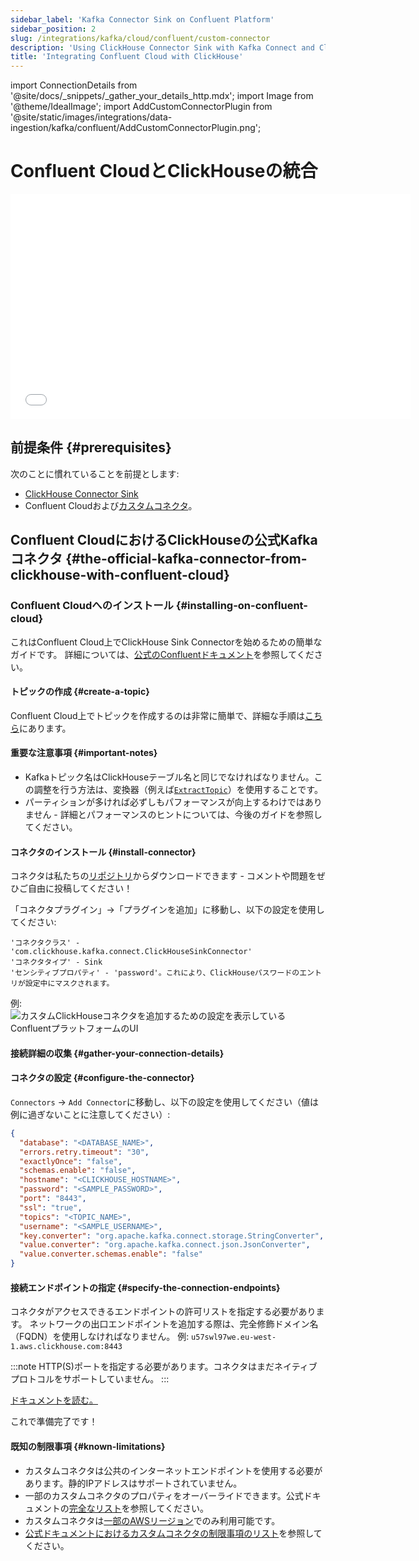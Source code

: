 ```yaml
---
sidebar_label: 'Kafka Connector Sink on Confluent Platform'
sidebar_position: 2
slug: /integrations/kafka/cloud/confluent/custom-connector
description: 'Using ClickHouse Connector Sink with Kafka Connect and ClickHouse'
title: 'Integrating Confluent Cloud with ClickHouse'
---
```


import ConnectionDetails from '@site/docs/_snippets/_gather_your_details_http.mdx';
import Image from '@theme/IdealImage';
import AddCustomConnectorPlugin from '@site/static/images/integrations/data-ingestion/kafka/confluent/AddCustomConnectorPlugin.png';

# Confluent CloudとClickHouseの統合

<div class='vimeo-container'>
  <iframe src="//www.youtube.com/embed/SQAiPVbd3gg"
    width="640"
    height="360"
    frameborder="0"
    allow="autoplay;
    fullscreen;
    picture-in-picture"
    allowfullscreen>
  </iframe>
</div>

## 前提条件 {#prerequisites}
次のことに慣れていることを前提とします:
* [ClickHouse Connector Sink](../kafka-clickhouse-connect-sink.md)
* Confluent Cloudおよび[カスタムコネクタ](https://docs.confluent.io/cloud/current/connectors/bring-your-connector/overview.html)。

## Confluent CloudにおけるClickHouseの公式Kafkaコネクタ {#the-official-kafka-connector-from-clickhouse-with-confluent-cloud}

### Confluent Cloudへのインストール {#installing-on-confluent-cloud}
これはConfluent Cloud上でClickHouse Sink Connectorを始めるための簡単なガイドです。
詳細については、[公式のConfluentドキュメント](https://docs.confluent.io/cloud/current/connectors/bring-your-connector/custom-connector-qs.html#uploading-and-launching-the-connector)を参照してください。

#### トピックの作成 {#create-a-topic}
Confluent Cloud上でトピックを作成するのは非常に簡単で、詳細な手順は[こちら](https://docs.confluent.io/cloud/current/client-apps/topics/manage.html)にあります。

#### 重要な注意事項 {#important-notes}

* Kafkaトピック名はClickHouseテーブル名と同じでなければなりません。この調整を行う方法は、変換器（例えば[`ExtractTopic`](https://docs.confluent.io/platform/current/connect/transforms/extracttopic.html)）を使用することです。
* パーティションが多ければ必ずしもパフォーマンスが向上するわけではありません - 詳細とパフォーマンスのヒントについては、今後のガイドを参照してください。

#### コネクタのインストール {#install-connector}
コネクタは私たちの[リポジトリ](https://github.com/ClickHouse/clickhouse-kafka-connect/releases)からダウンロードできます - コメントや問題をぜひご自由に投稿してください！

「コネクタプラグイン」->「プラグインを追加」に移動し、以下の設定を使用してください:

```text
'コネクタクラス' - 'com.clickhouse.kafka.connect.ClickHouseSinkConnector'
'コネクタタイプ' - Sink
'センシティブプロパティ' - 'password'。これにより、ClickHouseパスワードのエントリが設定中にマスクされます。
```
例:
<Image img={AddCustomConnectorPlugin} size="md" alt="カスタムClickHouseコネクタを追加するための設定を表示しているConfluentプラットフォームのUI" border/>

#### 接続詳細の収集 {#gather-your-connection-details}

<ConnectionDetails />

#### コネクタの設定 {#configure-the-connector}
`Connectors` -> `Add Connector`に移動し、以下の設定を使用してください（値は例に過ぎないことに注意してください）:

```json
{
  "database": "<DATABASE_NAME>",
  "errors.retry.timeout": "30",
  "exactlyOnce": "false",
  "schemas.enable": "false",
  "hostname": "<CLICKHOUSE_HOSTNAME>",
  "password": "<SAMPLE_PASSWORD>",
  "port": "8443",
  "ssl": "true",
  "topics": "<TOPIC_NAME>",
  "username": "<SAMPLE_USERNAME>",
  "key.converter": "org.apache.kafka.connect.storage.StringConverter",
  "value.converter": "org.apache.kafka.connect.json.JsonConverter",
  "value.converter.schemas.enable": "false"
}
```

#### 接続エンドポイントの指定 {#specify-the-connection-endpoints}
コネクタがアクセスできるエンドポイントの許可リストを指定する必要があります。
ネットワークの出口エンドポイントを追加する際は、完全修飾ドメイン名（FQDN）を使用しなければなりません。
例: `u57swl97we.eu-west-1.aws.clickhouse.com:8443`

:::note
HTTP(S)ポートを指定する必要があります。コネクタはまだネイティブプロトコルをサポートしていません。
:::

[ドキュメントを読む。](https://docs.confluent.io/cloud/current/connectors/bring-your-connector/custom-connector-qs.html#cc-byoc-endpoints)

これで準備完了です！

#### 既知の制限事項 {#known-limitations}
* カスタムコネクタは公共のインターネットエンドポイントを使用する必要があります。静的IPアドレスはサポートされていません。
* 一部のカスタムコネクタのプロパティをオーバーライドできます。公式ドキュメントの[完全なリスト](https://docs.confluent.io/cloud/current/connectors/bring-your-connector/custom-connector-manage.html#override-configuration-properties)を参照してください。
* カスタムコネクタは[一部のAWSリージョン](https://docs.confluent.io/cloud/current/connectors/bring-your-connector/custom-connector-fands.html#supported-aws-regions)でのみ利用可能です。
* [公式ドキュメントにおけるカスタムコネクタの制限事項のリスト](https://docs.confluent.io/cloud/current/connectors/bring-your-connector/custom-connector-fands.html#limitations)を参照してください。
